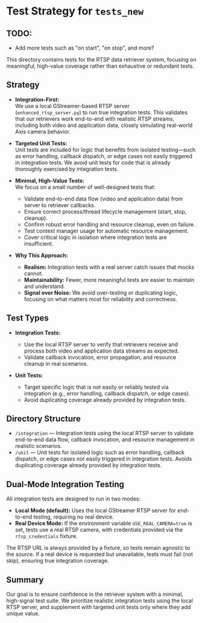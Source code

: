 # Test Strategy for `tests_new`

## TODO:
* Add more tests such as "on start", "on stop", and more?

This directory contains tests for the RTSP data retriever system, focusing on meaningful, high-value coverage rather than exhaustive or redundant tests.

## Strategy

- **Integration-First:**  
  We use a local GStreamer-based RTSP server (`enhanced_rtsp_server.py`) to run true integration tests. This validates that our retrievers work end-to-end with realistic RTSP streams, including both video and application data, closely simulating real-world Axis camera behavior.

- **Targeted Unit Tests:**  
  Unit tests are included for logic that benefits from isolated testing—such as error handling, callback dispatch, or edge cases not easily triggered in integration tests. We avoid unit tests for code that is already thoroughly exercised by integration tests.

- **Minimal, High-Value Tests:**  
  We focus on a small number of well-designed tests that:
  - Validate end-to-end data flow (video and application data) from server to retriever callbacks.
  - Ensure correct process/thread lifecycle management (start, stop, cleanup).
  - Confirm robust error handling and resource cleanup, even on failure.
  - Test context manager usage for automatic resource management.
  - Cover critical logic in isolation where integration tests are insufficient.

- **Why This Approach:**  
  - **Realism:** Integration tests with a real server catch issues that mocks cannot.
  - **Maintainability:** Fewer, more meaningful tests are easier to maintain and understand.
  - **Signal over Noise:** We avoid over-testing or duplicating logic, focusing on what matters most for reliability and correctness.

## Test Types

- **Integration Tests:**  
  - Use the local RTSP server to verify that retrievers receive and process both video and application data streams as expected.
  - Validate callback invocation, error propagation, and resource cleanup in real scenarios.

- **Unit Tests:**  
  - Target specific logic that is not easily or reliably tested via integration (e.g., error handling, callback dispatch, or edge cases).
  - Avoid duplicating coverage already provided by integration tests.

## Directory Structure

- `/integration` — Integration tests using the local RTSP server to validate end-to-end data flow, callback invocation, and resource management in realistic scenarios.
- `/unit` — Unit tests for isolated logic such as error handling, callback dispatch, or edge cases not easily triggered in integration tests. Avoids duplicating coverage already provided by integration tests.

## Dual-Mode Integration Testing

All integration tests are designed to run in two modes:

- **Local Mode (default):** Uses the local GStreamer RTSP server for end-to-end testing, requiring no real device.
- **Real Device Mode:** If the environment variable `USE_REAL_CAMERA=true` is set, tests use a real RTSP camera, with credentials provided via the `rtsp_credentials` fixture.

The RTSP URL is always provided by a fixture, so tests remain agnostic to the source. If a real device is requested but unavailable, tests must fail (not skip), ensuring true integration coverage.

## Summary

Our goal is to ensure confidence in the retriever system with a minimal, high-signal test suite. We prioritize realistic integration tests using the local RTSP server, and supplement with targeted unit tests only where they add unique value. 